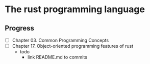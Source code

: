 # The rust programming language

## Progress 
- [ ] Chapter 03. Common Programming Concepts  
- [ ] Chapter 17. Object-oriented programming features of rust
    - todo
      - link README.md to commits